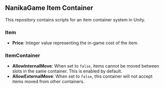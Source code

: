 ## NanikaGame Item Container

This repository contains scripts for an item container system in Unity.

### Item

- **Price**: Integer value representing the in-game cost of the item.

### ItemContainer

- **AllowInternalMove**: When set to `false`, items cannot be moved between slots in the same container. This is enabled by default.
- **AllowExternalMove**: When set to `false`, this container will not accept
  items moved from other containers.
